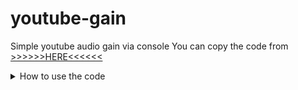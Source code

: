 # youtube-gain
Simple youtube audio gain via console
You can copy the code from [>>>>>>HERE<<<<<<](https://raw.githubusercontent.com/TheReVeaLz/youtube-gain/main/youtubeGainV2.js)
<details>
<summary>How to use the code</summary>
![alt text](https://raw.githubusercontent.com/TheReVeaLz/youtube-gain/main/TutorialImages/1.png)

Play videos that you want to loop, after that press F12 (If there's confirmation option just click yes) and find Console tab from there.
![alt text](https://raw.githubusercontent.com/TheReVeaLz/youtube-gain/main/TutorialImages/2.png)

Paste the code and press enter.
![alt text](https://raw.githubusercontent.com/TheReVeaLz/youtube-gain/main/TutorialImages/3.png)

Below the video you should be able to see number for volume gain (1 = 100%, 2 = 200%, etc).
You can change the gain by typing in it or scroll inside number box.
![alt text](https://raw.githubusercontent.com/TheReVeaLz/youtube-gain/main/TutorialImages/4.png)
</details>
